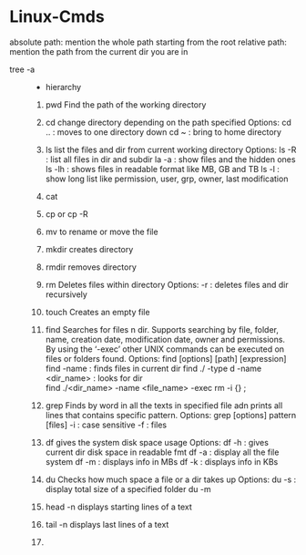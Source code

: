 # Linux-Cmds

absolute path: mention the whole path starting from the root
relative path: mention the path from the current dir you are in

tree -a <dir>
- hierarchy

1. pwd
Find the path of the working directory

2. cd
change directory depending on the path specified
Options:
cd .. : moves to one directory down
cd ~ : bring to home directory

3. ls
list the files and dir from current working directory
Options:
ls -R : list all files in dir and subdir
la -a : show files and the hidden ones
ls -lh : shows files in readable format like MB, GB and TB
ls -l : show long list like permission, user, grp, owner, last modification

4. cat
5. cp or cp -R <SOURCE> <DEST>

6. mv
to rename or move the file

7. mkdir
creates directory

8. rmdir
removes directory

9. rm 
Deletes files within directory
Options:
 -r : deletes files and dir recursively

10. touch
Creates an empty file

11. find
Searches for files n dir. Supports searching by file, folder, name, creation date, modification date, owner and permissions.
By using the ‘-exec’ other UNIX commands can be executed on files or folders found. 
Options:
find [options] [path] [expression]
find -name <filename> : finds files in current dir
find ./ -type d -name <dir_name> : looks for dir  
find ./<dir_name> -name <file_name> -exec rm -i {} \;

12. grep
Finds by word in all the texts in specified file adn prints all lines that contains specific pattern.
Options:
grep [options] pattern [files]
-i : case sensitive
-f : files

13. df
gives the system disk space usage
Options:
df -h : gives current dir disk space in readable fmt
df -a : display all the file system
df -m : displays info in MBs
df -k : displays info in KBs

14. du 
Checks how much space a file or a dir takes up
Options:
du -s : display total size of a specified folder
du -m

15. head -n
displays starting lines of a text

16. tail -n 
displays last lines of a text

17.
